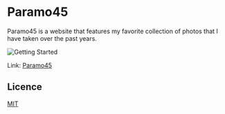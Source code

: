 # Paramo45

Paramo45 is a website that features my favorite collection of photos that I have taken over the past years.

![Getting Started](Paramo45Demo.gif)

Link: [Paramo45](https://paramo45-fd869.web.app/)

## Licence

[MIT](https://choosealicense.com/licenses/mit/)

